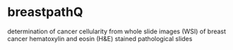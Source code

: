 # breastpathQ
 determination of cancer cellularity from whole slide images (WSI) of breast cancer hematoxylin and eosin (H&E) stained pathological slides
